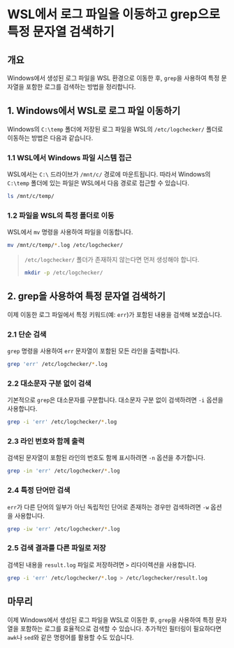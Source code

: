 # WSL에서 로그 파일을 이동하고 grep으로 특정 문자열 검색하기

## 개요
Windows에서 생성된 로그 파일을 WSL 환경으로 이동한 후, `grep`을 사용하여 특정 문자열을 포함한 로그를 검색하는 방법을 정리합니다.

## 1. Windows에서 WSL로 로그 파일 이동하기
Windows의 `C:\temp` 폴더에 저장된 로그 파일을 WSL의 `/etc/logchecker/` 폴더로 이동하는 방법은 다음과 같습니다.

### 1.1 WSL에서 Windows 파일 시스템 접근
WSL에서는 `C:\` 드라이브가 `/mnt/c/` 경로에 마운트됩니다. 따라서 Windows의 `C:\temp` 폴더에 있는 파일은 WSL에서 다음 경로로 접근할 수 있습니다.

```sh
ls /mnt/c/temp/
```

### 1.2 파일을 WSL의 특정 폴더로 이동
WSL에서 `mv` 명령을 사용하여 파일을 이동합니다.

```sh
mv /mnt/c/temp/*.log /etc/logchecker/
```

> `/etc/logchecker/` 폴더가 존재하지 않는다면 먼저 생성해야 합니다.
>
> ```sh
> mkdir -p /etc/logchecker/
> ```

## 2. grep을 사용하여 특정 문자열 검색하기
이제 이동한 로그 파일에서 특정 키워드(예: `err`)가 포함된 내용을 검색해 보겠습니다.

### 2.1 단순 검색
`grep` 명령을 사용하여 `err` 문자열이 포함된 모든 라인을 출력합니다.

```sh
grep 'err' /etc/logchecker/*.log
```

### 2.2 대소문자 구분 없이 검색
기본적으로 `grep`은 대소문자를 구분합니다. 대소문자 구분 없이 검색하려면 `-i` 옵션을 사용합니다.

```sh
grep -i 'err' /etc/logchecker/*.log
```

### 2.3 라인 번호와 함께 출력
검색된 문자열이 포함된 라인의 번호도 함께 표시하려면 `-n` 옵션을 추가합니다.

```sh
grep -in 'err' /etc/logchecker/*.log
```

### 2.4 특정 단어만 검색
`err`가 다른 단어의 일부가 아닌 독립적인 단어로 존재하는 경우만 검색하려면 `-w` 옵션을 사용합니다.

```sh
grep -iw 'err' /etc/logchecker/*.log
```

### 2.5 검색 결과를 다른 파일로 저장
검색된 내용을 `result.log` 파일로 저장하려면 `>` 리다이렉션을 사용합니다.

```sh
grep -i 'err' /etc/logchecker/*.log > /etc/logchecker/result.log
```

## 마무리
이제 Windows에서 생성된 로그 파일을 WSL로 이동한 후, `grep`을 사용하여 특정 문자열을 포함하는 로그를 효율적으로 검색할 수 있습니다. 추가적인 필터링이 필요하다면 `awk`나 `sed`와 같은 명령어를 활용할 수도 있습니다.

